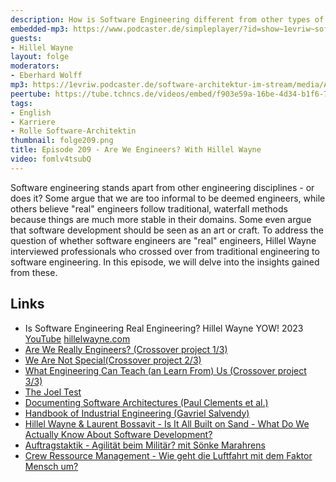 ```yaml
---
description: How is Software Engineering different from other types of engineering?
embedded-mp3: https://www.podcaster.de/simpleplayer/?id=show~1evriw~software-architektur-im-stream~pod-05c671fe403aa38128a83920f7&v=1711567983
guests:
- Hillel Wayne
layout: folge
moderators:
- Eberhard Wolff
mp3: https://1evriw.podcaster.de/software-architektur-im-stream/media/Are_We_Engineers_With_Hillel_Wayne.mp3
peertube: https://tube.tchncs.de/videos/embed/f903e59a-16be-4d34-b1f6-7fb0a1b64534
tags:
- English
- Karriere
- Rolle Software-Architektin
thumbnail: folge209.png
title: Episode 209 - Are We Engineers? With Hillel Wayne
video: fomlv4tsubQ
---
```


Software engineering stands apart from other engineering disciplines -
or does it? Some argue that we are too informal to be deemed
engineers, while others believe "real" engineers follow traditional,
waterfall methods because things are much more stable in their
domains. Some even argue that software development should be seen as
an art or craft. To address the question of whether software engineers
are "real" engineers, Hillel Wayne interviewed professionals who
crossed over from traditional engineering to software engineering. In
this episode, we will delve into the insights gained from these.

## Links

* Is Software Engineering Real Engineering? Hillel Wayne  YOW! 2023
[YouTube](https://www.youtube.com/watch?v=CmIGPGPdxTI) [hillelwayne.com](https://www.hillelwayne.com/talks/crossover-project/)
* [Are We Really Engineers? (Crossover project 1/3)](https://www.hillelwayne.com/post/are-we-really-engineers/)
* [We Are Not Special(Crossover project 2/3)](https://hillelwayne.com/post/we-are-not-special/)
* [What Engineering Can Teach (an Learn From) Us (Crossover project 3/3)](https://hillelwayne.com/post/what-we-can-learn/)
* [The Joel Test](https://www.joelonsoftware.com/2000/08/09/the-joel-test-12-steps-to-better-code/)
* [Documenting Software Architectures (Paul Clements et al.)](https://amzn.to/43y35gd)
* [Handbook of Industrial Engineering (Gavriel Salvendy)](https://amzn.to/4a9LGN7)
* [Hillel Wayne & Laurent Bossavit - Is It All Built on Sand - What Do We Actually Know About Software Development?](/2021/10/25/episode86.html)
* [Auftragstaktik - Agilität beim Militär? mit Sönke
  Marahrens](/2022/11/04/folge141.html)
* [Crew Ressource Management - Wie geht die Luftfahrt mit dem Faktor Mensch um?](/2023/08/11/folge178.html)
